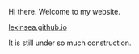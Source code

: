 Hi there. Welcome to my website. 

[lexinsea.github.io](lexinsea.github.io)

It is still under so much construction. 
